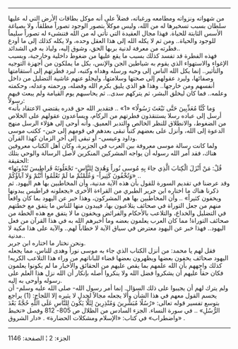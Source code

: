 ------------------------------------------------------------------------

من شهواته ونزواته ومطامعه ورغباته، فضلاً على أنه موكل بطاقات الأرض التي
له عليها سلطان بسبب تسخيرها له من الله، وليس موكلاً بتصور الوجود تصوراً
مطلقاً، ولا بصياغة الأسس الثابتة للحياة. فهذا مجال العقيدة التي تأتي له
من الله فتنشىء له تصوراً سليماً للوجود والحياة.. ومن ثم لا يكله الله إلى
هذا العقل وحده، ولا يكله كذلك إلى ما أودع فطرته من معرفة لدنية بربها
الحق، وشوق إليه، ولياذ به في الشدائد..  
فهذه الفطرة قد تفسد كذلك بسبب ما يقع عليها من ضغوط داخلية وخارجية، وبسبب
الإغواء والاستهواء الذي يقوم به شياطين الجن والإنس، بكل ما يملكون من
أجهزة التوجيه والتأثير.. إنما يكل الله الناس إلى وحيه ورسله وهداه وكتبه،
ليرد فطرتهم إلى استقامتها وصفائها، وليرد عقولهم إلى صحتها وسلامتها،
وليجلو عنهم غاشية التضليل من داخل أنفسهم ومن خارجها.. وهذا هو الذي يليق
بكرم الله وفضله، ورحمته وعدله، وحكمته وعلمه.. فما كان ليخلق البشر، ثم
يتركهم سدى.. ثم يحاسبهم يوم القيامة ولم يبعث فيهم رسولاً:  
«وَما كُنَّا مُعَذِّبِينَ حَتَّى نَبْعَثَ رَسُولًا» «1» .. فتقدير الله حق قدره يقتضي
الاعتقاد بأنه أرسل إلى عباده رسلا يستنقذون فطرتهم من الركام، ويساعدون
عقولهم على الخلاص من الضغوط، والانطلاق للنظر الخالص والتدبر العميق. وأنه
أوحى إلى هؤلاء الرسل منهج الدعوة إلى الله، وأنزل على بعضهم كتباً تبقى
بعدهم في قومهم إلى حين- ككتب موسى وداود وعيسى- أو تبقى إلى آخر الزمان
كهذا القرآن.  
ولما كانت رسالة موسى معروفة بين العرب في الجزيرة، وكان أهل الكتاب
معروفين هناك، فقد أمر الله رسوله أن يواجه المشركين المنكرين لأصل الرسالة
والوحي بتلك الحقيقة:  
«قُلْ: مَنْ أَنْزَلَ الْكِتابَ الَّذِي جاءَ بِهِ مُوسى نُوراً وَهُدىً لِلنَّاسِ- تَجْعَلُونَهُ قَراطِيسَ
تُبْدُونَها وَتُخْفُونَ كَثِيراً- وَعُلِّمْتُمْ ما لَمْ تَعْلَمُوا أَنْتُمْ وَلا آباؤُكُمْ» ..  
وقد عرضنا في تقديم السورة للقول بأن هذه الآية مدنية، وأن المخاطبين بها
هم اليهود. ثم ذكرنا هناك ما اختاره ابن جرير الطبري من القراءة الأخرى
«يجعلونه قراطيس يبدونها ويخفون كثيراً» .. وأن المخاطبين بها هم المشركون،
وهذا خبر عن اليهود بما كان واقعاً منهم من جعل التوراة في صحائف يتلاعبون
بها، فيبدون منها للناس ما يتفق مع خطتهم في التضليل والخداع، والتلاعب
بالأحكام والفرائض ويخفون ما لا يتفق مع هذه الخطة من صحائف التوراة! مما
كان العرب يعلمون بعضه وما أخبرهم الله به في هذا القرآن من فعل اليهود..
فهذا خبر عن اليهود معترض في سياق الآية لا خطاباً لهم.. والآية على هذا
مكية لا مدنية..  
ونحن نختار ما اختاره ابن جرير.  
فقل لهم يا محمد: من أنزل الكتاب الذي جاء به موسى نوراً وهدى للناس، مما
يجعله اليهود صحائف يخفون بعضها ويظهرون بعضها قضاء للباناتهم من وراء هذا
التلاعب الكريه! كذلك واجههم بأن الله علمهم بما يقص عليهم من الحقائق
والأخبار ما لم يكونوا يعلمون فكان حقاً عليهم أن يشكروا فضل الله ولا
ينكروا أصله بإنكار أن الله نزل هذا العلم على رسوله وأوحى به إليه.  
ولم يترك لهم أن يجيبوا على ذلك السؤال. إنما أمر رسول الله- صلى الله عليه
وسلم- أن يحسم القول معهم في هذا الشأن وألا يجعله مجالاً لجدل لا يثيره إلا
اللجاج: (1) يراجع بتوسع تفسير قوله تعالى: «رُسُلًا مُبَشِّرِينَ وَمُنْذِرِينَ لِئَلَّا يَكُونَ
لِلنَّاسِ عَلَى اللَّهِ حُجَّةٌ بَعْدَ الرُّسُلِ» .. في سورة النساء. الجزء السادس من الظلال
ص 805- 812 وفصل «تخبط واضطراب» في كتاب: «الإسلام ومشكلات الحضارة» . «دار
الشروق» .

------------------------------------------------------------------------

الجزء: 2 ¦ الصفحة: 1146
